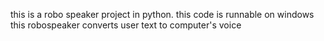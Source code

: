 this is a robo speaker project in python. 
this code is runnable on windows
this robospeaker converts user text to computer's voice
